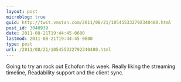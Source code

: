 ```yaml
---
layout: post
microblog: true
guid: http://twit.vmstan.com/2011/08/21/105455332792340480.html
post_id: 3040939
date: 2011-08-21T19:44:45-0600
lastmod: 2011-08-21T19:44:45-0600
type: post
url: /2011/08/21/105455332792340480.html
---
```

Going to try an rock out Echofon this week. Really liking the streaming timeline, Readability support and the client sync.
